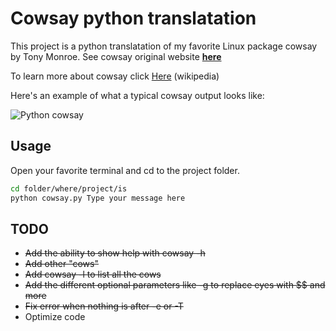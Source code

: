 # Cowsay python translatation

This project is a python translatation of my favorite Linux package cowsay by Tony Monroe.
See cowsay original website [**here**](https://web.archive.org/web/20071026043648/http://www.nog.net/~tony/warez/cowsay.shtml)

To learn more about cowsay click [Here](https://en.wikipedia.org/wiki/Cowsay) (wikipedia)

Here's an example of what a typical cowsay output looks like:

![Python cowsay](https://i.imgur.com/1YJ6DoS.png)

## Usage

Open your favorite terminal and cd to the project folder.

```bash
cd folder/where/project/is
python cowsay.py Type your message here
```

## TODO

* ~~Add the ability to show help with cowsay -h~~
* ~~Add other "cows"~~
* ~~Add cowsay -l to list all the cows~~
* ~~Add the different optional parameters like -g to replace eyes with $$ and more~~
* ~~Fix error when nothing is after -e or -T~~
* Optimize code

